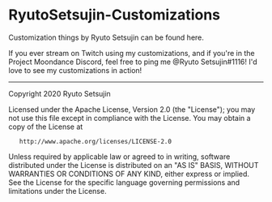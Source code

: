 # RyutoSetsujin-Customizations
Customization things by Ryuto Setsujin can be found here.

If you ever stream on Twitch using my customizations, and if you're in the Project Moondance Discord, feel free to ping me @Ryuto Setsujin#1116! I'd love to see my customizations in action!

-----------------------------------------------------------------------------------------------------------------------------------------------------------------------------------

 Copyright 2020 Ryuto Setsujin

   Licensed under the Apache License, Version 2.0 (the "License");
   you may not use this file except in compliance with the License.
   You may obtain a copy of the License at

       http://www.apache.org/licenses/LICENSE-2.0

   Unless required by applicable law or agreed to in writing, software
   distributed under the License is distributed on an "AS IS" BASIS,
   WITHOUT WARRANTIES OR CONDITIONS OF ANY KIND, either express or implied.
   See the License for the specific language governing permissions and
   limitations under the License.
